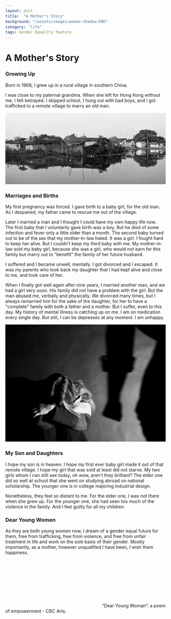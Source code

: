 ```yaml
---
layout: post
title:  "A Mother's Story"
background: "/assets/images/woman-shadow.PNG"
category: "life"
tags: Gender Equality feature
---
```

# A Mother's Story

### Growing Up

Born in 1968, I grew up in a rural village in southern China. 

I was close to my paternal grandma. When she left for Hong Kong without me, I felt betrayed. I skipped school, I hung out with bad boys, and I got trafficked to a remote village to marry an old man.

![002](../assets/images/poor-village.PNG)

### Marriages and Births

My first pregnancy was forced. I gave birth to a baby girl, for the old man. As I despaired, my father came to rescue me out of the village. 

Later I married a man and I thought I could have my own happy life now. The first baby that I voluntarily gave birth was a boy. But he died of some infection and fever only a little older than a month. The second baby turned out to be of the sex that my mother-in-law hated. It was a girl. I fought hard to keep her alive. But I couldn't keep my third baby with me. My mother-in-law sold my baby girl, because she was a girl, who would not earn for this family but marry out to "benefit" the family of her future husband.

I suffered and I became unwell, mentally. I got divorced and I escaped. It was my parents who took back my daughter that I had kept alive and close to me, and took care of her.

When I finally got well again after nine years, I married another man, and we had a girl very soon. His family did not have a problem with the girl. But the man abused me, verbally and physically. We divorced many times, but I always remarried him for the sake of the daughter, for her to have a "complete" family with both a father and a mother. But I suffer, even to this day. My history of mental illness is catching up on me. I am on medication every single day. But still, I can be depresses at any moment. I am unhappy. 

![002](../assets/images/abuse.jpg)

### My Son and Daughters

I hope my son is in heaven. I hope my first ever baby girl made it out of that remote village. I hope my girl that was sold at least did not starve. My two girls whom I can still see today, oh wow, aren't they brilliant? The elder one did so well at school that she went on studying abroad on national scholarship. The younger one is in college majoring industrial design. 

Nonetheless, they feel so distant to me. For the elder one, I was not there when she grew up. For the younger one, she had seen too much of the violence in the family. And I feel guilty for all my children. 

### Dear Young Women

As they are both young women now, I dream of a gender equal future for them, free from trafficking, free from violence, and free from unfair treatment in life and work on the sole basis of their gender. Mostly importantly, as a mother, however unqualified I have been, I wish them happiness. 

<iframe frameborder="0" scr="https://www.youtube.com/watch?v=C1zQr2gn8xM" allow FullScreen="true"></iframe>
“Dear Young Woman”: a poem of empowerment - CBC Arts.
